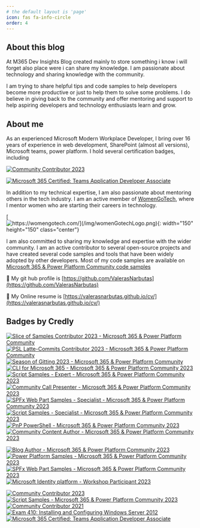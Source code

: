 ```yaml
---
# the default layout is 'page'
icon: fas fa-info-circle
order: 4
---
```


## About this blog

At M365 Dev Insights Blog created mainly to store something i know i will forget also place were i can share my knowledge.
I am passionate about technology and sharing knowledge with the community.

I am trying to share helpful tips and code samples to help developers become more productive or just to help them to solve some problems.
I do believe in giving back to the community and offer mentoring and support to help aspiring developers and technology enthusiasts learn and grow.

## About me

As an experienced Microsoft Modern Workplace Developer, I bring over 16 years of experience in web development, SharePoint (almost all versions), Microsoft teams, power platform. I hold several certification badges, including 

[![Community Contributor 2023](https://images.credly.com/size/150x150/images/166c85a3-1649-4fe6-bdab-daf203cb064a/image.png)](https://www.credly.com/badges/af20c610-89dd-4dcc-9067-e6912614dbaa/public_url "Community Contributor 2023")

[![Microsoft 365 Certified: Teams Application Developer Associate](https://images.credly.com/size/150x150/images/dca1c5d6-b309-4948-b34c-6950998f524b/image.png)](https://www.credly.com/badges/d3d3dd09-0f6f-4fc2-ac9e-ba0918b61882/public_url "Microsoft 365 Certified: Teams Application Developer Associate")

In addition to my technical expertise, I am also passionate about mentoring others in the tech industry. I am an active member of [WomenGoTech](https://womengotech.com/), where I mentor women who are starting their careers in technology.

[![https://womengotech.com/](/img/womenGotechLogo.png){: width="150" height="150" class="center"}](https://womengotech.com/ "WomenGoTech")

I am also committed to sharing my knowledge and expertise with the wider community. I am an active contributor to several open-source projects and have created several code samples and tools that have been widely adopted by other developers.
Most of my code samples are available on [Microsoft 365 & Power Platform Community code samples](https://pnp.github.io/#samples)

🐙 My git hub profile is [https://github.com/ValerasNarbutas](https://github.com/ValerasNarbutas)

📄 My Online resume is [https://valerasnarbutas.github.io/cv/](https://valerasnarbutas.github.io/cv/)

## Badges by Credly

[![Slice of Samples Contributor 2023 - Microsoft 365 & Power Platform Community](https://images.credly.com/size/110x110/images/9a41271f-2a73-403c-8d37-beac78fa6b8c/image.png)](https://www.credly.com/badges/d92ac710-be2a-4f1e-b54f-da2277613193/public_url "Slice of Samples Contributor 2023 - Microsoft 365 & Power Platform Community")
[![PSL Latte-Commits Contributor 2023 - Microsoft 365 & Power Platform Community](https://images.credly.com/size/110x110/images/71e69c0c-f445-43a2-9c0d-644a9d443dc5/image.png)](https://www.credly.com/badges/6785896a-555d-4eb0-bd6e-9d69b6a7ca6b/public_url "PSL Latte-Commits Contributor 2023 - Microsoft 365 & Power Platform Community")
[![Season of Gitting 2023 - Microsoft 365 & Power Platform Community](https://images.credly.com/size/110x110/images/5b5c6cd6-8e09-4325-9935-f6116b312259/image.png)](https://www.credly.com/badges/3e630faa-697e-4941-9076-88b73c792e52/public_url "Season of Gitting 2023 - Microsoft 365 & Power Platform Community")
[![CLI for Microsoft 365 - Microsoft 365 & Power Platform Community 2023](https://images.credly.com/size/110x110/images/7d63f7e7-a6be-4530-bf81-7155bf8f931c/image.png)](https://www.credly.com/badges/4cc4acaa-acbb-4731-9ccc-d91d35e6da38/public_url "CLI for Microsoft 365 - Microsoft 365 & Power Platform Community 2023")
[![Script Samples - Expert - Microsoft 365 & Power Platform Community 2023](https://images.credly.com/size/110x110/images/e6ab21dd-b265-40b2-9409-1e8f1621e9b2/image.png)](https://www.credly.com/badges/70d035fa-38de-4c7e-89ae-9d555e191a40/public_url "Script Samples - Expert - Microsoft 365 & Power Platform Community 2023")
[![Community Call Presenter - Microsoft 365 & Power Platform Community 2023](https://images.credly.com/size/110x110/images/7e37af78-b381-4cf6-9aa9-762416a5b8f3/image.png)](https://www.credly.com/badges/5cfcb30f-7ac4-4af5-aa84-ea7caadf1f8d/public_url "Community Call Presenter - Microsoft 365 & Power Platform Community 2023")
[![SPFx Web Part Samples - Specialist - Microsoft 365 & Power Platform Community 2023](https://images.credly.com/size/110x110/images/832dcdaf-1a35-4fcc-81d2-656c1696a767/image.png)](http://www.credly.com/badges/e53f9c02-5aad-45f7-8101-2617f6cc6ae5 "SPFx Web Part Samples - Specialist - Microsoft 365 & Power Platform Community 2023")
[![Script Samples - Specialist - Microsoft 365 & Power Platform Community 2023](https://images.credly.com/size/110x110/images/29655309-69d8-4d4a-8485-9fe261089b00/image.png)](http://www.credly.com/badges/56ffffec-6577-4d61-aee2-6b3c4543320a "Script Samples - Specialist - Microsoft 365 & Power Platform Community 2023")
[![PnP PowerShell - Microsoft 365 & Power Platform Community 2023](https://images.credly.com/size/110x110/images/b9676330-aac9-4b17-ad74-73f2ecb1a0a0/image.png)](http://www.credly.com/badges/6955489f-3e60-4b07-86b3-bcb3c9a7bab6 "PnP PowerShell - Microsoft 365 & Power Platform Community 2023")
[![Community Content Author - Microsoft 365 & Power Platform Community 2023](https://images.credly.com/size/110x110/images/55b8fc29-2b67-48f0-9489-8927d233f6a8/image.png)](http://www.credly.com/badges/f227fd5f-8da8-4c09-aa55-0208f51ce2cc "Community Content Author - Microsoft 365 & Power Platform Community 2023")

[![Blog Author - Microsoft 365 & Power Platform Community 2023](https://images.credly.com/size/110x110/images/6e5e609e-50f7-4638-ac95-c89e51929f22/image.png)](http://www.credly.com/badges/0fc6726e-679e-432e-9592-ca5845760304 "Blog Author - Microsoft 365 & Power Platform Community 2023")
[![Power Platform Samples - Microsoft 365 & Power Platform Community 2023](https://images.credly.com/size/110x110/images/e4425872-9e18-47d9-b03c-ae3db1d34a85/image.png)](http://www.credly.com/badges/0636d730-3098-4aea-928a-59e97e9fd170 "Power Platform Samples - Microsoft 365 & Power Platform Community 2023")
[![SPFx Web Part Samples - Microsoft 365 & Power Platform Community 2023](https://images.credly.com/size/110x110/images/17ab4e53-20da-4677-89dc-aaca6cb29a8b/image.png)](http://www.credly.com/badges/3697a2f0-6351-442a-a21a-ebea2355b5e2 "SPFx Web Part Samples - Microsoft 365 & Power Platform Community 2023")
[![Microsoft Identity platform - Workshop Participant 2023](https://images.credly.com/size/110x110/images/ed1623fe-2402-40c6-8de5-e5d2f7849da6/image.png)](http://www.credly.com/badges/282546a8-cc3d-4662-9903-276964533f56 "Microsoft Identity platform - Workshop Participant 2023")

[![Community Contributor 2023](https://images.credly.com/size/110x110/images/166c85a3-1649-4fe6-bdab-daf203cb064a/image.png)](http://www.credly.com/badges/af20c610-89dd-4dcc-9067-e6912614dbaa "Community Contributor 2023")
[![Script Samples - Microsoft 365 & Power Platform Community 2023](https://images.credly.com/size/110x110/images/332f4ec3-246d-4aed-b211-4a3b3b100bb6/image.png)](http://www.credly.com/badges/d281ecd7-b093-464c-85af-c254eeb498e3 "Script Samples - Microsoft 365 & Power Platform Community 2023")
[![Community Contributor 2021](https://images.credly.com/size/110x110/images/77e80202-83a5-4519-ac58-aba7f4351df6/Community_Contributor_Badge.png)](http://www.credly.com/badges/0f7d4c49-cc34-4bd7-bee5-b64006f73d49 "Community Contributor 2021")
[![Exam 410: Installing and Configuring Windows Server 2012](https://images.credly.com/size/110x110/images/f1c8b841-d2af-46d0-a7af-f40f7b443c79/Installing_and_Configuring_Windows_Server_2012-01.png)](http://www.credly.com/badges/fa60bc32-64f8-4e28-b9e1-9cb5b4b1d2d3 "Exam 410: Installing and Configuring Windows Server 2012")
[![Microsoft 365 Certified: Teams Application Developer Associate](https://images.credly.com/size/110x110/images/dca1c5d6-b309-4948-b34c-6950998f524b/image.png)](http://www.credly.com/badges/d3d3dd09-0f6f-4fc2-ac9e-ba0918b61882 "Microsoft 365 Certified: Teams Application Developer Associate")

<!-- My expertise in Microsoft technologies, combined with my passion for mentoring and contributing to the community, make me a valuable asset to any organization looking to enhance its modern workplace capabilities. -->
